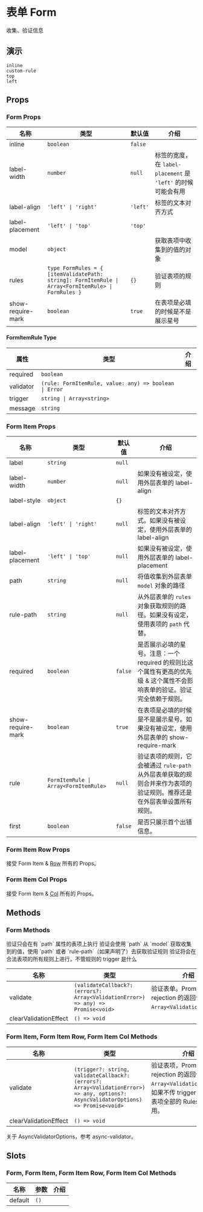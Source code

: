 # 表单 Form
<!--single-column-->
收集、验证信息

## 演示
```demo
inline
custom-rule
top
left
```
## Props
### Form Props
|名称|类型|默认值|介绍|
|-|-|-|-|
|inline|`boolean`|`false`||
|label-width|`number`|`null`|标签的宽度，在 `label-placement` 是 `'left'` 的时候可能会有用|
|label-align|`'left' \| 'right'`|`'left'`|标签的文本对齐方式|
|label-placement|`'left' \| 'top'`|`'top'`||
|model|`object`||获取表项中收集到的值的对象|
|rules|`type FormRules = { [itemValidatePath: string]: FormItemRule \| Array<FormItemRule> \| FormRules }`|`{}`|验证表项的规则|
|show-require-mark|`boolean`|`true`|在表项是必填的时候是不是展示星号|

#### FormItemRule Type
|属性|类型|介绍|
|-|-|-|
|required|`boolean`||
|validator|`(rule: FormItemRule, value: any) => boolean \| Error`||
|trigger|`string \| Array<string>`||
|message|`string`||

### Form Item Props
|名称|类型|默认值|介绍|
|-|-|-|-|
|label|`string`|`null`||
|label-width|`number`|`null`|如果没有被设定，使用外层表单的 label-align|
|label-style|`object`|`{}`||
|label-align|`'left' \| 'right'`|`null`|标签的文本对齐方式。如果没有被设定，使用外层表单的 label-align|
|label-placement|`'left' \| 'top'`|`null`|如果没有被设定，使用外层表单的 label-placement|
|path|`string`|`null`|将值收集到外层表单 `model` 对象的路径|
|rule-path|`string`|`null`|从外层表单的 `rules` 对象获取规则的路径。如果没有设定，使用表项的 `path` 代替。|
|required|`boolean`|`false`|是否展示必填的星号。注意：一个 required 的规则比这个属性有更高的优先级 & 这个属性不会影响表单的验证。验证完全依赖于规则。|
|show-require-mark|`boolean`|`true`|在表项是必填的时候是不是展示星号。如果没有被设定，使用外层表单的 show-require-mark|
|rule|`FormItemRule \| Array<FormItemRule>`|`null`|验证表项的规则，它会被通过 `rule-path` 从外层表单获取的规则合并来作为表项的验证规则。推荐还是在外层表单设置所有规则。|
|first|`boolean`|`false`|是否只展示首个出错信息。|

### Form Item Row Props
接受 Form Item & [Row](n-row#Row-Props) 所有的 Props。
### Form Item Col Props
接受 Form Item & [Col](n-row#Col-Props) 所有的 Props。

## Methods
### Form Methods
<n-alert type="warning" title="Validate 方法的注意事项" style="margin-bottom: 16px;">
  <n-ol align-text>
    <n-li>验证只会在有 `path` 属性的表项上执行</n-li>
    <n-li>验证会使用 `path` 从 `model` 获取收集到的值，使用 `path` 或者 `rule-path`（如果声明了）去获取验证规则</n-li>
    <n-li>验证将会在合法表项的所有规则上进行，不管规则的 trigger 是什么</n-li>
  </n-ol>
</n-alert>

|名称|类型|介绍|
|-|-|-|
|validate|`(validateCallback?: (errors?: Array<ValidationError>) => any) => Promise<void>`|验证表单。Promise rejection 的返回值类型是 `Array<ValidationError>`。|
|clearValidationEffect|`() => void`||

### Form Item, Form Item Row, Form Item Col Methods
|名称|类型|介绍|
|-|-|-|
|validate|`(trigger?: string, validateCallback?: (errors?: Array<ValidationError>) => any, options?: AsyncValidatorOptions) => Promise<void>`|验证表项，Promise rejection 的返回值类型是 `Array<ValidationError>`。如果不传 trigger，这一个表项全部的 Rules 都会被使用。|
|clearValidationEffect|`() => void`||

关于 AsyncValidatorOptions，参考 <n-a href="https://github.com/yiminghe/async-validator">async-validator</n-a>。

## Slots
### Form, Form Item, Form Item Row, Form Item Col Methods
|名称|参数|介绍|
|-|-|-|
|default|`()`||